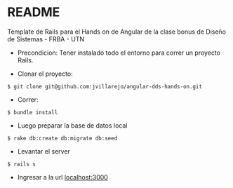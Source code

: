 README
======

Template de Rails para el Hands on de Angular de la clase bonus de Diseño de Sistemas - FRBA - UTN

* Precondicion: Tener instalado todo el entorno para correr un proyecto Rails.

* Clonar el proyecto:
```
$ git clone git@github.com:jvillarejo/angular-dds-hands-on.git
```

* Correr: 

```
$ bundle install
```

* Luego preparar la base de datos local

```
$ rake db:create db:migrate db:seed
```

* Levantar el server

```
$ rails s
```

* Ingresar a la url [localhost:3000](http://localhost:3000)

